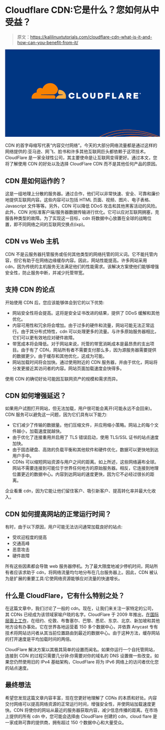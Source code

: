 # Cloudflare CDN:它是什么？您如何从中受益？

> 原文：<https://kalilinuxtutorials.com/cloudflare-cdn-what-is-it-and-how-can-you-benefit-from-it/>

[![](img//56399bc43f13c03536317afeba02f2c5.png)](https://1.bp.blogspot.com/-OYuPQcwu-Gw/YZFHaxVxOjI/AAAAAAAAPQM/a7xhhMTco7Azl-vDT3g7v-Nk44RayFn6gCLcBGAsYHQ/s16000/CLOUD%2BFLAIRE.PNG)

CDN 的首字母缩写代表“内容交付网络”。今天的大部分网络流量都是通过这样的网络提供的:亚马逊、网飞、脸书和许多其他互联网巨头都依赖于这项技术。CloudFlare 是一家全球性公司，其主要使命是让互联网变得更好。通过本文，您将了解使用 CDN 的好处以及选择 CloudFlare CDN 而不是其他任何产品的原因。

## CDN 是如何运作的？

这是一组地理上分散的服务器。通过合作，他们可以非常快速、安全、可靠和廉价地提供互联网内容。这些内容可以包括 HTML 页面、视频、图片、电子表格、Javascript 文件等等。另外，CDN 可以降低 DDoS 攻击和其他黑客活动的风险。此外，CDN 对标准客户端/服务器数据传输进行优化。它可以应对互联网拥塞，克服各种类型的故障。为了实现这一目标，cdn 将数据中心放置在全球的战略位置，即不同网络之间的互联网交换点(ixp)。

## **CDN vs Web 主机**

CDN 不是云服务器托管服务或任何其他类型的网络托管的同义词。它不能托管内容，但它有助于在网络边缘缓存内容。因此，网站性能提高。许多网站采用 cdn，因为传统的主机服务无法满足他们的性能需求。该解决方案使他们能够增强安全性，防止服务中断，并减少托管带宽。

## **支持 CDN 的论点**

开始使用 CDN 后，您应该能够体会到它的以下优势:

*   网站安全性将会提高。这将是安全证书改进的结果，提供了 DDoS 缓解和其他优化。
*   内容可用性和冗余将会增加。由于过多的硬件和流量，网站可能无法正常运行。由于其分布式特性，cdn 可以处理更多的流量。与许多原始服务器相比，它们可以更有效地应对硬件故障。
*   带宽成本将会降低。对于网站来说，托管的带宽消耗成本是最昂贵的支出项目。由于有了 CDN，网站所有者不需要支付那么多，因为源服务器需要提供的数据更少。由于缓存和其他优化，这成为可能。
*   网站加载时间将会加快。通过使用附近的 CDN 服务器，并由于优化，网站将分发更接近其访问者的内容。网站页面加载速度会快得多。

使用 CDN 的确切好处可能因互联网资产的规模和需求而异。

## **CDN 如何增强延迟？**

如果用户试图打开网站，但无法加载，用户很可能会离开(可能永远不会回来)。CDN 服务可以避免这一问题，因为它们具有以下能力:

*   它们减少了传输的数据量。他们压缩文件，并应用缩小策略。网站上的每个文件越小，加载速度就越快。
*   由于优化了连接重用并启用了 TLS 错误启动，使用 TLS/SSL 证书的站点速度加快。
*   由于固态硬盘、高效的负载平衡和其他软件和硬件优化，数据可以更快地到达用户手中。
*   CDNs 可以缩短网站资源与用户之间的距离。如上所述，这些网络遍布全球。网站不需要连接到可能位于世界任何地方的原始服务器。相反，它连接到地理位置更近的数据中心。内容到达网站的速度更快，因为它不必经过很长的距离。

企业看重 cdn，因为它能让他们留住客户、吸引新客户、提高转化率并最大化收入。

## CDN 如何提高网站的正常运行时间？

有时，由于以下原因，用户可能无法访问通常加载良好的站点:

*   受欢迎程度的提高
*   交通高峰
*   恶意攻击
*   硬件故障

所有这些因素都会导致 web 服务器停机。为了最大限度地减少停机时间，网站所有者应该求助于 cdn，将网络流量均匀地分布在几台服务器上。因此，CDN 被认为是扩展的重要工具:它使网络资源能够应对流量的快速增长。

## **什么是 CloudFlare，它有什么特别之处？**

在这篇文章中，我们讨论了一般的 cdn。现在，让我们来关注一家特定的公司，其 CDNs 已经成为该领域家喻户晓的名字。CloudFlare 于 2009 年推出，[在国际层面上工作](https://www.cloudflare.com/about-overview/)，在纽约、伦敦、布鲁塞尔、巴黎、悉尼、东京、北京、新加坡和其他地方设有办事处。它在世界各地运营着 150 多个数据中心，并依靠 Anycast 专有技术将网站访问者从其当前位置路由到最近的数据中心。由于这种方法，缓存网站的打开速度是平均加载时间的两倍。

CloudFlare 解决方案以其极其简单的设置而闻名。如果你运行一个自托管网站，连接到 CDN 的过程只需要几分钟:你需要对你的域名的 DNS 设置做一些改变。如果您仍然使用旧的 IPv4 基础架构，CloudFlare 将为 IPv6 网络上的访问者优化您的站点速度。

## **最终想法**

希望您发现这篇文章内容丰富，现在您更好地理解了 CDNs 的本质和好处。内容交付网络可以提高网络资源的正常运行时间，增强安全性，并使网站加载速度更快。CDN 将使你的网站从最近的服务器获取内容，减少信息传播的距离。在市场上提供的所有 cdn 中，您可能会选择由 CloudFlare 创建的 cdn，cloud flare 是一家成熟可靠的提供商，拥有超过 150 个数据中心和大量受众。